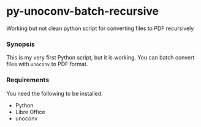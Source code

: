 # py-unoconv-batch-recursive

Working but not clean python script for converting files to PDF recursively

### Synopsis ###
This is my very first Python script, but it is working. You can batch convert files with `unoconv` to PDF format.

### Requirements ###
You need the following to be installed:
- Python
- Libre Office
- unoconv
